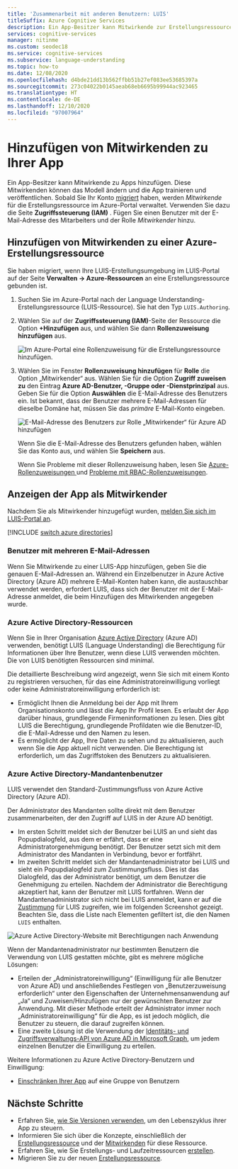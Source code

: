 ```yaml
---
title: 'Zusammenarbeit mit anderen Benutzern: LUIS'
titleSuffix: Azure Cognitive Services
description: Ein App-Besitzer kann Mitwirkende zur Erstellungsressource hinzufügen. Diese Mitwirkenden können das Modell ändern und die App trainieren und veröffentlichen.
services: cognitive-services
manager: nitinme
ms.custom: seodec18
ms.service: cognitive-services
ms.subservice: language-understanding
ms.topic: how-to
ms.date: 12/08/2020
ms.openlocfilehash: d4bde21dd13b562ffbb51b27ef083ee53685397a
ms.sourcegitcommit: 273c04022b0145aeab68eb6695b99944ac923465
ms.translationtype: HT
ms.contentlocale: de-DE
ms.lasthandoff: 12/10/2020
ms.locfileid: "97007964"
---
```

# <a name="add-contributors-to-your-app"></a>Hinzufügen von Mitwirkenden zu Ihrer App

Ein App-Besitzer kann Mitwirkende zu Apps hinzufügen. Diese Mitwirkenden können das Modell ändern und die App trainieren und veröffentlichen. Sobald Sie Ihr Konto [migriert](luis-migration-authoring.md) haben, werden _Mitwirkende_ für die Erstellungsressource im Azure-Portal verwaltet. Verwenden Sie dazu die Seite **Zugriffssteuerung (IAM)** . Fügen Sie einen Benutzer mit der E-Mail-Adresse des Mitarbeiters und der Rolle _Mitwirkender_ hinzu.

## <a name="add-contributor-to-azure-authoring-resource"></a>Hinzufügen von Mitwirkenden zu einer Azure-Erstellungsressource

Sie haben migriert, wenn Ihre LUIS-Erstellungsumgebung im LUIS-Portal auf der Seite **Verwalten -> Azure-Ressourcen** an eine Erstellungsressource gebunden ist.

1. Suchen Sie im Azure-Portal nach der Language Understanding-Erstellungsressource (LUIS-Ressource). Sie hat den Typ `LUIS.Authoring`.
1. Wählen Sie auf der **Zugriffssteuerung (IAM)**-Seite der Ressource die Option **+Hinzufügen** aus, und wählen Sie dann **Rollenzuweisung hinzufügen** aus.

    ![Im Azure-Portal eine Rollenzuweisung für die Erstellungsressource hinzufügen.](./media/luis-how-to-collaborate/authoring-resource-access-control-add-role.png)

1. Wählen Sie im Fenster **Rollenzuweisung hinzufügen** für **Rolle** die Option „Mitwirkender“ aus. Wählen Sie für die Option **Zugriff zuweisen zu** den Eintrag **Azure AD-Benutzer, -Gruppe oder -Dienstprinzipal** aus. Geben Sie für die Option **Auswählen** die E-Mail-Adresse des Benutzers ein. Ist bekannt, dass der Benutzer mehrere E-Mail-Adressen für dieselbe Domäne hat, müssen Sie das _primäre_ E-Mail-Konto eingeben.

    ![E-Mail-Adresse des Benutzers zur Rolle „Mitwirkender“ für Azure AD hinzufügen](./media/luis-how-to-collaborate/add-role-assignment-for-contributor.png)

    Wenn Sie die E-Mail-Adresse des Benutzers gefunden haben, wählen Sie das Konto aus, und wählen Sie **Speichern** aus.

    Wenn Sie Probleme mit dieser Rollenzuweisung haben, lesen Sie [Azure-Rollenzuweisungen ](../../role-based-access-control/role-assignments-portal.md) und [Probleme mit RBAC-Rollenzuweisungen](../../role-based-access-control/troubleshooting.md#problems-with-azure-role-assignments).

## <a name="view-the-app-as-a-contributor"></a>Anzeigen der App als Mitwirkender

Nachdem Sie als Mitwirkender hinzugefügt wurden, [melden Sie sich im LUIS-Portal an](sign-in-luis-portal.md).

[!INCLUDE [switch azure directories](includes/switch-azure-directories.md)]

### <a name="users-with-multiple-emails"></a>Benutzer mit mehreren E-Mail-Adressen

Wenn Sie Mitwirkende zu einer LUIS-App hinzufügen, geben Sie die genauen E-Mail-Adressen an. Während ein Einzelbenutzer in Azure Active Directory (Azure AD) mehrere E-Mail-Konten haben kann, die austauschbar verwendet werden, erfordert LUIS, dass sich der Benutzer mit der E-Mail-Adresse anmeldet, die beim Hinzufügen des Mitwirkenden angegeben wurde.

<a name="owner-and-collaborators"></a>

### <a name="azure-active-directory-resources"></a>Azure Active Directory-Ressourcen

Wenn Sie in Ihrer Organisation [Azure Active Directory](../../active-directory/index.yml) (Azure AD) verwenden, benötigt LUIS (Language Understanding) die Berechtigung für Informationen über Ihre Benutzer, wenn diese LUIS verwenden möchten. Die von LUIS benötigten Ressourcen sind minimal.

Die detaillierte Beschreibung wird angezeigt, wenn Sie sich mit einem Konto zu registrieren versuchen, für das eine Administratoreinwilligung vorliegt oder keine Administratoreinwilligung erforderlich ist:

* Ermöglicht Ihnen die Anmeldung bei der App mit Ihrem Organisationskonto und lässt die App Ihr Profil lesen. Es erlaubt der App darüber hinaus, grundlegende Firmeninformationen zu lesen. Dies gibt LUIS die Berechtigung, grundlegende Profildaten wie die Benutzer-ID, die E-Mail-Adresse und den Namen zu lesen.
* Es ermöglicht der App, Ihre Daten zu sehen und zu aktualisieren, auch wenn Sie die App aktuell nicht verwenden. Die Berechtigung ist erforderlich, um das Zugriffstoken des Benutzers zu aktualisieren.


### <a name="azure-active-directory-tenant-user"></a>Azure Active Directory-Mandantenbenutzer

LUIS verwendet den Standard-Zustimmungsfluss von Azure Active Directory (Azure AD).

Der Administrator des Mandanten sollte direkt mit dem Benutzer zusammenarbeiten, der den Zugriff auf LUIS in der Azure AD benötigt.

* Im ersten Schritt meldet sich der Benutzer bei LUIS an und sieht das Popupdialogfeld, aus dem er erfährt, dass er eine Administratorgenehmigung benötigt. Der Benutzer setzt sich mit dem Administrator des Mandanten in Verbindung, bevor er fortfährt.
* Im zweiten Schritt meldet sich der Mandantenadministrator bei LUIS und sieht ein Popupdialogfeld zum Zustimmungsfluss. Dies ist das Dialogfeld, das der Administrator benötigt, um dem Benutzer die Genehmigung zu erteilen. Nachdem der Administrator die Berechtigung akzeptiert hat, kann der Benutzer mit LUIS fortfahren. Wenn der Mandantenadministrator sich nicht bei LUIS anmeldet, kann er auf die [Zustimmung](https://account.activedirectory.windowsazure.com/r#/applications) für LUIS zugreifen, wie im folgenden Screenshot gezeigt. Beachten Sie, dass die Liste nach Elementen gefiltert ist, die den Namen `LUIS` enthalten.

![Azure Active Directory-Website mit Berechtigungen nach Anwendung](./media/luis-how-to-collaborate/tenant-permissions.png)

Wenn der Mandantenadministrator nur bestimmten Benutzern die Verwendung von LUIS gestatten möchte, gibt es mehrere mögliche Lösungen:
* Erteilen der „Administratoreinwilligung“ (Einwilligung für alle Benutzer von Azure AD) und anschließendes Festlegen von „Benutzerzuweisung erforderlich“ unter den Eigenschaften der Unternehmensanwendung auf „Ja“ und Zuweisen/Hinzufügen nur der gewünschten Benutzer zur Anwendung. Mit dieser Methode erteilt der Administrator immer noch „Administratoreinwilligung“ für die App, es ist jedoch möglich, die Benutzer zu steuern, die darauf zugreifen können.
* Eine zweite Lösung ist die Verwendung der [Identitäts- und Zugriffsverwaltungs-API von Azure AD in Microsoft Graph](/graph/azuread-identity-access-management-concept-overview), um jedem einzelnen Benutzer die Einwilligung zu erteilen.

Weitere Informationen zu Azure Active Directory-Benutzern und Einwilligung:
* [Einschränken Ihrer App](../../active-directory/develop/howto-restrict-your-app-to-a-set-of-users.md) auf eine Gruppe von Benutzern

## <a name="next-steps"></a>Nächste Schritte

* Erfahren Sie, [wie Sie Versionen verwenden](luis-how-to-manage-versions.md), um den Lebenszyklus ihrer App zu steuern.
* Informieren Sie sich über die Konzepte, einschließlich der [Erstellungsressource](luis-how-to-azure-subscription.md#authoring-key) und der [Mitwirkenden](luis-how-to-azure-subscription.md#contributions-from-other-authors) für diese Ressource.
* Erfahren Sie, wie Sie Erstellungs- und Laufzeitressourcen [erstellen](luis-how-to-azure-subscription.md).
* Migrieren Sie zu der neuen [Erstellungsressource](luis-migration-authoring.md).